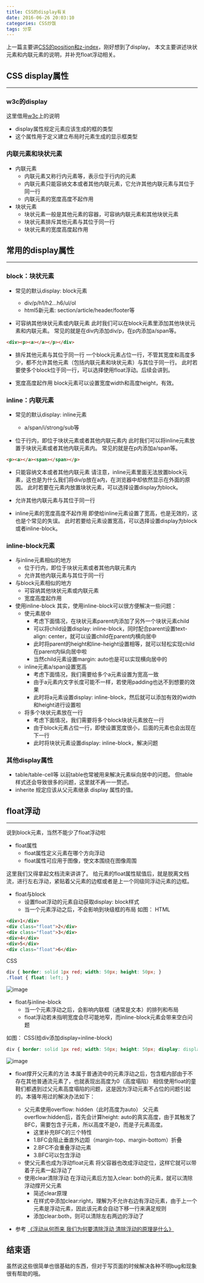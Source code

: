 ```yaml
---
title: CSS的display有关
date: 2016-06-26 20:03:10
categories: CSS炒饭
tags: 分享
---
```

上一篇主要讲[CSS的position和z-index](/2016/06/25/about-position/)，刚好想到了display。
本文主要讲述块状元素和内联元素的说明，并补充float浮动相关。
<!--more-->
## CSS display属性
-----
### w3c的display
这里借用[w3c](http://www.w3school.com.cn/cssref/pr_class_display.asp)上的说明
- display属性规定元素应该生成的框的类型
- 这个属性用于定义建立布局时元素生成的显示框类型

### 内联元素和块状元素
- 内联元素
  - 内联元素又称行内元素等，表示位于行内的元素
  - 内联元素只能容纳文本或者其他内联元素，它允许其他内联元素与其位于同一行
  - 内联元素的宽度高度不起作用
- 块状元素
  - 块状元素一般是其他元素的容器，可容纳内联元素和其他块状元素
  - 块状元素排斥其他元素与其位于同一行
  - 块状元素的宽度高度起作用

## 常用的display属性
-----
### block：块状元素
- 常见的默认display: block元素
  - div/p/h1/h2...h6/ul/ol
  - html5新元素: section/article/header/footer等

- 可容纳其他块状元素或内联元素
此时我们可以在block元素里添加其他块状元素和内联元素。
常见的就是在div内添加div/p，在p内添加a/span等。
``` html
<div><p><a></a></p></div>
```

- 排斥其他元素与其位于同一行
一个block元素占位一行，不管其宽度和高度多少，都不允许其他元素（包括内联元素和块状元素）与其位于同一行。
此时若要使多个block位于同一行，可以选择使用float浮动。后续会讲到。

- 宽度高度起作用
block元素可以设置宽度width和高度height，有效。

### inline：内联元素
- 常见的默认display: inline元素
  - a/span/i/strong/sub等

- 位于行内，即位于块状元素或者其他内联元素内
此时我们可以将inline元素放置于块状元素或者其他内联元素内。
常见的就是在p内添加a/span等。
``` html
<p><a></a><span></span></p>
```

- 只能容纳文本或者其他内联元素
请注意，inline元素里面无法放置block元素，这也是为什么我们将div/p放在a内，在浏览器中却依然显示在外面的原因。
此时若要在元素内放置块状元素，可以选择设置display为block。

- 允许其他内联元素与其位于同一行

- inline元素的宽度高度不起作用
即使给inline元素设置了宽高，也是无效的，这也是个常见的失误。
此时若要给元素设置宽高，可以选择设置display为block或者inline-block。

### inline-block元素
- 与inline元素相似的地方
  - 位于行内，即位于块状元素或者其他内联元素内
  - 允许其他内联元素与其位于同一行
- 与block元素相似的地方
  - 可容纳其他块状元素或内联元素
  - 宽度高度起作用
- 使用inline-block
其实，使用inline-block可以很方便解决一些问题：
  - 使元素居中
    - 考虑下面情况，在块状元素parent内添加了另外一个块状元素child
    - 可以将child设置display: inline-block，同时配合parent设置text-align: center，就可以设置child在parent内横向居中
    - 此时将parent的height和line-height设置相等，就可以轻松实现child在parent内纵向居中啦
    - 当然child元素设置margin: auto也是可以实现横向居中的
  - inline元素a/span设置宽高
    - 考虑下面情况，我们需要给多个a元素设置为宽高一致
    - 由于a元素内文字长度可能不一样，若使用padding也达不到想要的效果
    - 此时将a元素设置display: inline-block，然后就可以添加有效的width和height进行设置啦
  - 将多个块状元素放在一行
    - 考虑下面情况，我们需要将多个block块状元素放在一行
    - 由于block元素占位一行，即使设置宽度很小，后面的元素也会出现在下一行
    - 此时将块状元素设置display: inline-block，解决问题

### 其他display属性
- table/table-cell等
以前table也常被用来解决元素纵向居中的问题。
但table样式还会导致很多的问题，这里就不再一一赘述。
- inherite
规定应该从父元素继承 display 属性的值。

## float浮动
-----
说到block元素，当然不能少了float浮动啦
- float属性
  - float属性定义元素在哪个方向浮动
  - float属性可应用于图像，使文本围绕在图像周围

这里我们又得拿起文档流来讲讲了。
给元素的float属性赋值后，就是脱离文档流，进行左右浮动，紧贴着父元素的边框或者是上一个同级同浮动元素的边框。

- float与block
  - 设置float浮动的元素自动获取display: block样式
  - 当一个元素浮动之后，不会影响到块级框的布局
如图：
HTML
``` html
<div>1</div>
<div class="float">2</div>
<div class="float">3</div>
<div>4</div>
<div>5</div>
<div class="float">6</div>
```
CSS
``` css
div { border: solid 1px red; width: 50px; height: 50px; } 
.float { float: left; }
```
![image](http://o905ne85q.bkt.clouddn.com/KSQKV%7D%253L%25Z6XE_C4FWXCRI.png)

- float与inline-block
  - 当一个元素浮动之后，会影响内联框（通常是文本）的排列和布局
  - float浮动若未指明宽度会尽可能地窄，而inline-block元素会带来空白问题

如图：
CSS(给div添加display=inline-block)
``` css
div { border: solid 1px red; width: 50px; height: 50px; display: display: inline-block;} 
```
![image](http://o905ne85q.bkt.clouddn.com/O1%297R8%7BZ%7DAH%25C0F%28U%25M%7D8XX.png)

- float撑开父元素的方法
本属于普通流中的元素浮动之后，包含框内部由于不存在其他普通流元素了，也就表现出高度为0（高度塌陷）
相信使用float的童鞋们都遇到过父元素高度塌陷的问题，这是因为浮动元素不占位的问题引起的。本骚年用过的解决办法如下：
  - 父元素使用overflow: hidden（此时高度为auto）
  父元素overflow:hidden后，首先会计算height: auto的真实高度，由于其触发了BFC，需要包含子元素，所以高度不是0，而是子元素高度。
    - 这里补充BFC的三个特性
    - 1.BFC会阻止垂直外边距（margin-top、margin-bottom）折叠
    - 2.BFC不会重叠浮动元素
    - 3.BFC可以包含浮动
  - 使父元素也成为浮动float元素
  将父容器也改成浮动定位，这样它就可以带着子元素一起浮动了
  - 使用clear清除浮动
  在浮动元素后方加入clear: both的元素，就可以清除浮动撑开父元素
    - 简述clear原理
    - 在样式中添加clear:right，理解为不允许右边有浮动元素，由于上一个元素是浮动元素，因此该元素会自动下移一行来满足规则
    - 添加clear:both，则可以清除左右两边的浮动了

- 参考
[《浮动从何而来 我们为何要清除浮动 清除浮动的原理是什么》](http://www.jb51.net/css/67471.html) 

## 结束语
虽然说这些很简单也很基础的东西，但对于写页面的时候解决各种不明bug和现象很有帮助的哦。